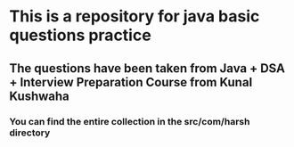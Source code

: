 # This is a repository for java basic questions practice
## The questions have been taken from Java + DSA + Interview Preparation Course from Kunal Kushwaha
### You can find the entire collection in the src/com/harsh directory
